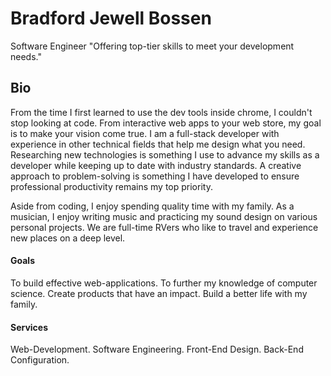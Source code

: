 # Bradford Jewell Bossen

Software Engineer
"Offering top-tier skills to meet your development needs."

## Bio

From the time I first learned to use the dev tools inside chrome, I couldn't stop looking at code. From interactive web apps to your web store, my goal is to make your vision come true. I am a full-stack developer with experience in other technical fields that help me design what you need. Researching new technologies is something I use to advance my skills as a developer while keeping up to date with industry standards. A creative approach to problem-solving is something I have developed to ensure professional productivity remains my top priority.

Aside from coding, I enjoy spending quality time with my family. As a musician, I enjoy writing music and practicing my sound design on various personal projects. We are full-time RVers who like to travel and experience new places on a deep level.

#### Goals

To build effective web-applications.
To further my knowledge of computer science.
Create products that have an impact.
Build a better life with my family.

#### Services

Web-Development.
Software Engineering.
Front-End Design.
Back-End Configuration.
